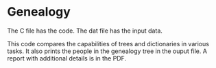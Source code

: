 # Genealogy
The C file has the code.
The dat file has the input data.

This code compares the capabilities of trees and dictionaries in various tasks. It also prints the people in the genealogy tree in the ouput file. A report with additional details is in the PDF.
